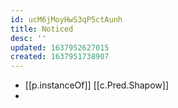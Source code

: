 ```yaml
---
id: ucM6jMoyHwS3qP5ctAunh
title: Noticed
desc: ''
updated: 1637952627015
created: 1637951738907
---
```


- [[p.instanceOf]] [[c.Pred.Shapow]] 
- 
